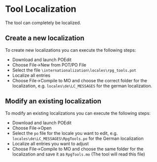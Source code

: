 # Tool Localization

The tool can completely be localized.

## Create a new localization

To create new localizations you can execute the following steps:

- Download and launch POEdit
- Choose File->New from POT/PO File
- Select the file `\internationalization\locales\rpg_tools.pot`
- Localize all entries
- Choose File->Compile to MO and choose the correct folder for the localization, e.g. `locales\de\LC_MESSAGES` for the german localization.

## Modify an existing localization

To modify an existing localizations you can execute the following steps:

- Download and launch POEdit
- Choose File->Open
- Select the `po` file for the locale you want to edit, e.g. `locales\de\LC_MESSAGES\RpgTools.po` for the German localization
- Localize all entries you want to adjust
- Choose File->Compile to MO and choose the same folder for the localization and save it as `RpgTools.mo` (The tool will read this file)

